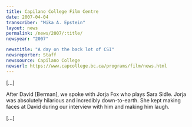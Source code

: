 ```yaml
---
title: Capilano College Film Centre
date: 2007-04-04
transcriber: "Mika A. Epstein"
layout: news
permalink: /news/2007/:title/
newsyear: "2007"

newstitle: "A day on the back lot of CSI"
newsreporter: Staff
newssource: Capilano College
newsurl: https://www.capcollege.bc.ca/programs/film/news.html
---
```


[...]

After David [Berman], we spoke with Jorja Fox who plays Sara Sidle. Jorja was absolutely hilarious and incredibly down-to-earth. She kept making faces at David during our interview with him and making him laugh.

[...]
